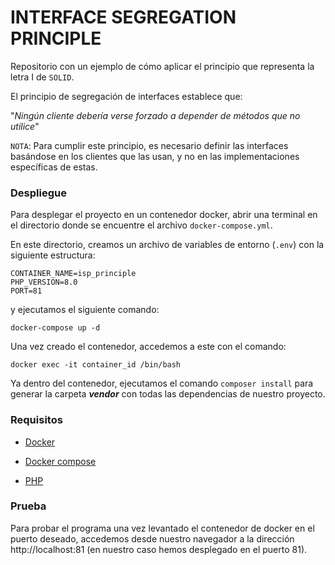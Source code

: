 # INTERFACE SEGREGATION PRINCIPLE

Repositorio con un ejemplo de cómo aplicar el principio que representa la letra I de `SOLID`.

El principio de segregación de interfaces establece que:

"*Ningún cliente debería verse forzado a depender de métodos que no utilice*"

`NOTA`: Para cumplir este principio, es necesario definir las interfaces basándose en los clientes que las usan, y no en las implementaciones específicas de estas.

### Despliegue

Para desplegar el proyecto en un contenedor docker, abrir una terminal en el directorio donde se encuentre el archivo `docker-compose.yml`.

En este directorio, creamos un archivo de variables de entorno (`.env`) con la siguiente estructura:

```
CONTAINER_NAME=isp_principle
PHP_VERSION=8.0
PORT=81 
```

y ejecutamos el siguiente comando:

`docker-compose up -d`

Una vez creado el contenedor, accedemos a este con el comando:

`docker exec -it container_id /bin/bash`

Ya dentro del contenedor, ejecutamos el comando `composer install` para generar la carpeta ***vendor*** con todas las dependencias de nuestro proyecto.

### Requisitos

- [Docker](https://docs.docker.com/engine/install/)

- [Docker compose](https://docs.docker.com/compose/install/)

- [PHP](https://www.php.net/manual/es/install.php)

### Prueba

Para probar el programa una vez levantado el contenedor de docker en el puerto deseado, accedemos desde nuestro navegador a la dirección http://localhost:81 (en nuestro caso hemos desplegado en el puerto 81).

